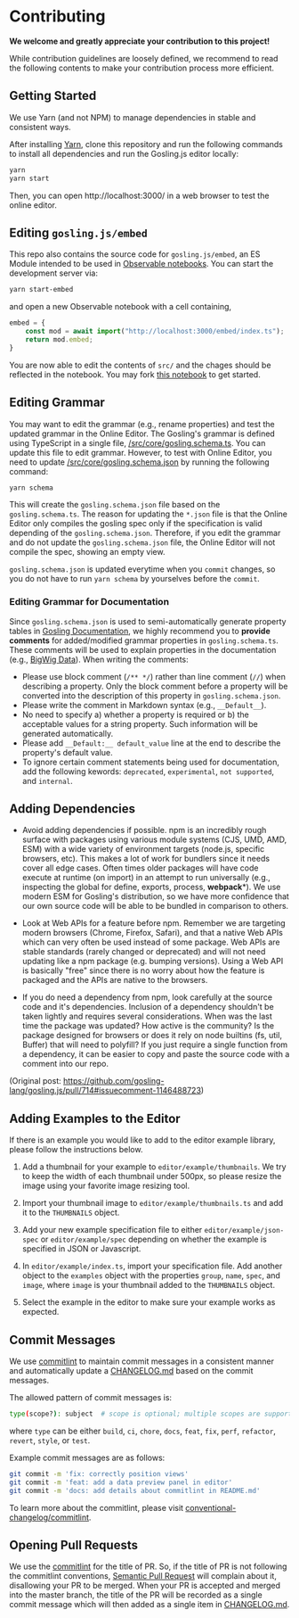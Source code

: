 # Contributing
**We welcome and greatly appreciate your contribution to this project!**

While contribution guidelines are loosely defined, we recommend to read the following contents to make your contribution process more efficient.

## Getting Started

We use Yarn (and not NPM) to manage dependencies in stable and consistent ways. 

After installing [Yarn](https://yarnpkg.com/getting-started/install), clone this repository and run the following commands to install all dependencies and run the Gosling.js editor locally:

```sh
yarn
yarn start
```

Then, you can open http://localhost:3000/ in a web browser to test the online editor.

## Editing `gosling.js/embed`

This repo also contains the source code for `gosling.js/embed`, an ES Module intended to be
used in [Observable notebooks](https://observablehq.com). You can start the development server
via:

```sh
yarn start-embed
```

and open a new Observable notebook with a cell containing,

```javascript
embed = {
    const mod = await import("http://localhost:3000/embed/index.ts");
    return mod.embed;
}
```

You are now able to edit the contents of `src/` and the chages should be reflected
in the notebook. You may fork [this notebook](https://observablehq.com/@manzt/gosling-api)
to get started.


## Editing Grammar
You may want to edit the grammar (e.g., rename properties) and test the updated grammar in the Online Editor. The Gosling's grammar is defined using TypeScript in a single file, [/src/core/gosling.schema.ts](/src/core/gosling.schema.ts). You can update this file to edit grammar. However, to test with Online Editor, you need to update [/src/core/gosling.schema.json](/src/core/gosling.schema.json) by running the following command:

```sh
yarn schema
```

This will create the `gosling.schema.json` file based on the `gosling.schema.ts`. The reason for updating the `*.json` file is that the Online Editor only compiles the gosling spec only if the specification is valid depending of the `gosling.schema.json`. Therefore, if you edit the grammar and do not update the `gosling.schema.json` file, the Online Editor will not compile the spec, showing an empty view.

`gosling.schema.json` is updated everytime when you `commit` changes, so you do not have to run `yarn schema` by yourselves before the `commit`.

### Editing Grammar for Documentation
Since `gosling.schema.json` is used to semi-automatically generate property tables in [Gosling Documentation](http://gosling-lang.org/docs), we highly recommend you to **provide comments** for added/modified grammar properties in `gosling.schema.ts`. These comments will be used to explain properties in the documentation (e.g., [BigWig Data](http://gosling-lang.org/docs/data#bigwig-no-higlass-server)).
When writing the comments:
- Please use block comment (`/** */`) rather than line comment (`//`) when describing a property. 
  Only the block comment before a property will be converted into the description of this property in `gosling.schema.json`.
- Please write the comment in Markdown syntax (e.g., `__Default__`).
- No need to specify a) whether a property is required or b) the acceptable values for a string property. Such information will be generated automatically. 
- Please add `__Default:__ default_value` line at the end to describe the property's default value.
- To ignore certain comment statements being used for documentation, add the following kewords: `deprecated`, `experimental`, `not supported`, and `internal`.

## Adding Dependencies

- Avoid adding dependencies if possible. npm is an incredibly rough surface with packages using various module systems (CJS, UMD, AMD, ESM) with a wide variety of environment targets (node.js, specific browsers, etc). This makes a lot of work for bundlers since it needs cover all edge cases. Often times older packages will have code execute at runtime (on import) in an attempt to run universally (e.g., inspecting the global for define, exports, process, __webpack__*). We use modern ESM for Gosling's distribution, so we have more confidence that our own source code will be able to be bundled in comparison to others.

- Look at Web APIs for a feature before npm. Remember we are targeting modern browsers (Chrome, Firefox, Safari), and that a native Web APIs which can very often be used instead of some package. Web APIs are stable standards (rarely changed or deprecated) and will not need updating like a npm package (e.g. bumping versions). Using a Web API is basically "free" since there is no worry about how the feature is packaged and the APIs are native to the browsers.

- If you do need a dependency from npm, look carefully at the source code and it's dependencies. Inclusion of a dependency shouldn't be taken lightly and requires several considerations. When was the last time the package was updated? How active is the community? Is the package designed for browsers or does it rely on node builtins (fs, util, Buffer) that will need to polyfill? If you just require a single function from a dependency, it can be easier to copy and paste the source code with a comment into our repo.

(Original post: https://github.com/gosling-lang/gosling.js/pull/714#issuecomment-1146488723)

## Adding Examples to the Editor

If there is an example you would like to add to the editor example library, please follow the instructions below. 

1. Add a thumbnail for your example to `editor/example/thumbnails`. We try to keep the width of each thumbnail under 500px, so please resize the image using your favorite image resizing tool. 

2. Import your thumbnail image to `editor/example/thumbnails.ts` and add it to the `THUMBNAILS` object. 

3. Add your new example specification file to either `editor/example/json-spec` or `editor/example/spec` depending on whether the example is specified in JSON or Javascript. 

4. In `editor/example/index.ts`, import your specification file. Add another object to the `examples` object with the properties `group`, `name`, `spec`, and `image`, where `image` is your thumbnail added to the `THUMBNAILS` object. 

5. Select the example in the editor to make sure your example works as expected. 

## Commit Messages

We use [commitlint](https://github.com/conventional-changelog/commitlint#what-is-commitlint) to maintain commit messages in a consistent manner and automatically update a [CHANGELOG.md](/CHANGELOG.md) based on the commit messages.

The allowed pattern of commit messages is:

```sh
type(scope?): subject  # scope is optional; multiple scopes are supported (current delimiter options: "/", "\" and ",")
```

where `type` can be either `build`, `ci`, `chore`, `docs`, `feat`, `fix`, `perf`, `refactor`, `revert`, `style`, or `test`.

Example commit messages are as follows:

```sh
git commit -m 'fix: correctly position views'
git commit -m 'feat: add a data preview panel in editor'
git commit -m 'docs: add details about commitlint in README.md'
```

To learn more about the commitlint, please visit [conventional-changelog/commitlint](https://github.com/conventional-changelog/commitlint#what-is-commitlint).

## Opening Pull Requests
We use the [commitlint](#commitlint) for the title of PR. So, if the title of PR is not following the commitlint conventions, [Semantic Pull Request](https://github.com/zeke/semantic-pull-requests) will complain about it, disallowing your PR to be merged. When your PR is accepted and merged into the master branch, the title of the PR will be recorded as a single commit message which will then added as a single item in [CHANGELOG.md](/CHANGELOG.md).

